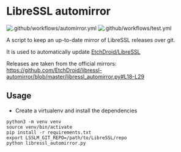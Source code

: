 # LibreSSL automirror

![.github/workflows/automirror.yml](https://github.com/EtchDroid/libressl-automirror/workflows/.github/workflows/automirror.yml/badge.svg) ![.github/workflows/test.yml](https://github.com/EtchDroid/libressl-automirror/workflows/.github/workflows/test.yml/badge.svg)

A script to keep an up-to-date mirror of LibreSSL releases over git.

It is used to automatically update [EtchDroid/LibreSSL](https://github.com/EtchDroid/LibreSSL)

Releases are taken from the official mirrors:
https://github.com/EtchDroid/libressl-automirror/blob/master/libressl_automirror.py#L18-L29

## Usage

- Create a virtualenv and install the dependencies

```
python3 -m venv venv
source venv/bin/activate
pip install -r requirements.txt
export LSSLM_GIT_REPO=/path/to/LibreSSL/repo
python libressl_automirror.py
```
